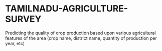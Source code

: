 # TAMILNADU-AGRICULTURE-SURVEY
Predicting the quality of crop production based upon various agricultural features of the area (crop name, district name, quantity of production per year, etc)

